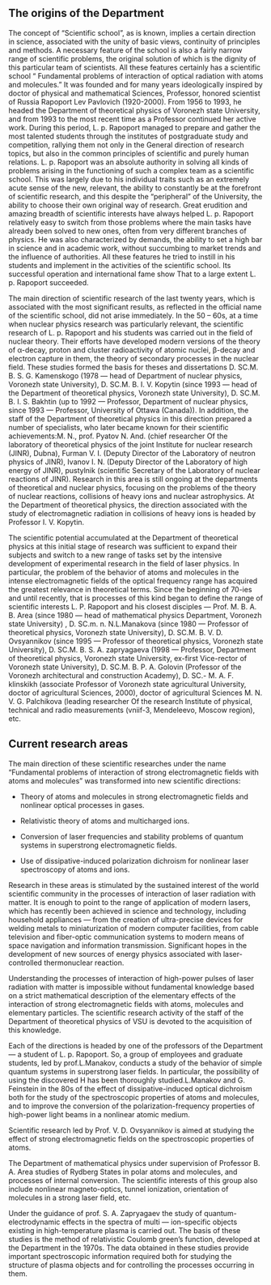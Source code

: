 The origins of the Department
-----------------------------

The concept of “Scientific school”, as is known, implies a certain direction in science, associated with the unity of basic views, continuity of principles and methods. A necessary feature of the school is also a fairly narrow range of scientific problems, the original solution of which is the dignity of this particular team of scientists. All these features certainly has a scientific school “ Fundamental problems of interaction of optical radiation with atoms and molecules.” It was founded and for many years ideologically inspired by doctor of physical and mathematical Sciences, Professor, honored scientist of Russia Rapoport Lev Pavlovich (1920-2000). From 1956 to 1993, he headed the Department of theoretical physics of Voronezh state University, and from 1993 to the most recent time as a Professor continued her active work. During this period, L. p. Rapoport managed to prepare and gather the most talented students through the institutes of postgraduate study and competition, rallying them not only in the General direction of research topics, but also in the common principles of scientific and purely human relations. L. p. Rapoport was an absolute authority in solving all kinds of problems arising in the functioning of such a complex team as a scientific school. This was largely due to his individual traits such as an extremely acute sense of the new, relevant, the ability to constantly be at the forefront of scientific research, and this despite the “peripheral” of the University, the ability to choose their own original way of research. Great erudition and amazing breadth of scientific interests have always helped L. p. Rapoport relatively easy to switch from those problems where the main tasks have already been solved to new ones, often from very different branches of physics. He was also characterized by demands, the ability to set a high bar in science and in academic work, without succumbing to market trends and the influence of authorities. All these features he tried to instill in his students and implement in the activities of the scientific school. Its successful operation and international fame show That to a large extent L. p. Rapoport succeeded.

The main direction of scientific research of the last twenty years, which is associated with the most significant results, as reflected in the official name of the scientific school, did not arise immediately. In the 50 – 60s, at a time when nuclear physics research was particularly relevant, the scientific research of L. p. Rapoport and his students was carried out in the field of nuclear theory. Their efforts have developed modern versions of the theory of α-decay, proton and cluster radioactivity of atomic nuclei, β-decay and electron capture in them, the theory of secondary processes in the nuclear field. These studies formed the basis for theses and dissertations D. SC.M. B. S. G. Kamenskogo (1978 — head of Department of nuclear physics, Voronezh state University), D. SC.M. B. I. V. Kopytin (since 1993 — head of the Department of theoretical physics, Voronezh state University), D. SC.M. B. I. S. Bakhtin (up to 1992 — Professor, Department of nuclear physics, since 1993 — Professor, University of Ottawa (Canada)). In addition, the staff of the Department of theoretical physics in this direction prepared a number of specialists, who later became known for their scientific achievements:M. N., prof. Pyatov N. And. (chief researcher Of the laboratory of theoretical physics of the joint Institute for nuclear research (JINR), Dubna), Furman V. I. (Deputy Director of the Laboratory of neutron physics of JINR), Ivanov I. N. (Deputy Director of the Laboratory of high energy of JINR), pustylnik (scientific Secretary of the Laboratory of nuclear reactions of JINR). Research in this area is still ongoing at the departments of theoretical and nuclear physics, focusing on the problems of the theory of nuclear reactions, collisions of heavy ions and nuclear astrophysics. At the Department of theoretical physics, the direction associated with the study of electromagnetic radiation in collisions of heavy ions is headed by Professor I. V. Kopytin.

The scientific potential accumulated at the Department of theoretical physics at this initial stage of research was sufficient to expand their subjects and switch to a new range of tasks set by the intensive development of experimental research in the field of laser physics. In particular, the problem of the behavior of atoms and molecules in the intense electromagnetic fields of the optical frequency range has acquired the greatest relevance in theoretical terms. Since the beginning of 70-ies and until recently, that is processes of this kind began to define the range of scientific interests L. P. Rapoport and his closest disciples — Prof. M. B. A. B. Area (since 1980 — head of mathematical physics Department, Voronezh state University) , D. SC.m. n. N.L.Manakova (since 1980 — Professor of theoretical physics, Voronezh state University), D. SC.M. B. V. D. Ovsyannikov (since 1995 — Professor of theoretical physics, Voronezh state University), D. SC.M. B. S. A. zapryagaeva (1998 — Professor, Department of theoretical physics, Voronezh state University, ex-first Vice-rector of Voronezh state University), D. SC.M. B. P. A. Golovin (Professor of the Voronezh architectural and construction Academy), D. SC.- M. A. F. klinskikh (associate Professor of Voronezh state agricultural University, doctor of agricultural Sciences, 2000), doctor of agricultural Sciences M. N. V. G. Palchikova (leading researcher Of the research Institute of physical, technical and radio measurements (vniif-3, Mendeleevo, Moscow region), etc.

Current research areas
----------------------

The main direction of these scientific researches under the name “Fundamental problems of interaction of strong electromagnetic fields with atoms and molecules” was transformed into new scientific directions:

*   Theory of atoms and molecules in strong electromagnetic fields and nonlinear optical processes in gases.
    
*   Relativistic theory of atoms and multicharged ions.
    
*   Conversion of laser frequencies and stability problems of quantum systems in superstrong electromagnetic fields.
    
*   Use of dissipative-induced polarization dichroism for nonlinear laser spectroscopy of atoms and ions.
    

Research in these areas is stimulated by the sustained interest of the world scientific community in the processes of interaction of laser radiation with matter. It is enough to point to the range of application of modern lasers, which has recently been achieved in science and technology, including household appliances — from the creation of ultra-precise devices for welding metals to miniaturization of modern computer facilities, from cable television and fiber-optic communication systems to modern means of space navigation and information transmission. Significant hopes in the development of new sources of energy physics associated with laser-controlled thermonuclear reaction.

Understanding the processes of interaction of high-power pulses of laser radiation with matter is impossible without fundamental knowledge based on a strict mathematical description of the elementary effects of the interaction of strong electromagnetic fields with atoms, molecules and elementary particles. The scientific research activity of the staff of the Department of theoretical physics of VSU is devoted to the acquisition of this knowledge.

Each of the directions is headed by one of the professors of the Department — a student of L. p. Rapoport. So, a group of employees and graduate students, led by prof.L.Manakov, conducts a study of the behavior of simple quantum systems in superstrong laser fields. In particular, the possibility of using the discovered H has been thoroughly studied.L.Manakov and G. Feinstein in the 80s of the effect of dissipative-induced optical dichroism both for the study of the spectroscopic properties of atoms and molecules, and to improve the conversion of the polarization-frequency properties of high-power light beams in a nonlinear atomic medium.

Scientific research led by Prof. V. D. Ovsyannikov is aimed at studying the effect of strong electromagnetic fields on the spectroscopic properties of atoms.

The Department of mathematical physics under supervision of Professor B. A. Area studies of Rydberg States in polar atoms and molecules, and processes of internal conversion. The scientific interests of this group also include nonlinear magneto-optics, tunnel ionization, orientation of molecules in a strong laser field, etc.

Under the guidance of prof. S. A. Zapryagaev the study of quantum-electrodynamic effects in the spectra of multi — ion-specific objects existing in high-temperature plasma is carried out. The basis of these studies is the method of relativistic Coulomb green’s function, developed at the Department in the 1970s. The data obtained in these studies provide important spectroscopic information required both for studying the structure of plasma objects and for controlling the processes occurring in them.